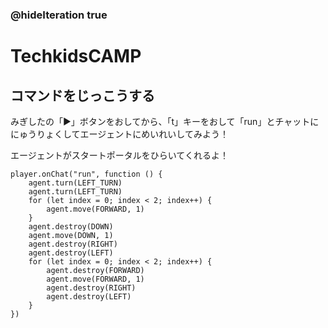 ### @hideIteration true
# TechkidsCAMP

## コマンドをじっこうする

みぎしたの「▶」ボタンをおしてから、「t」キーをおして「run」とチャットににゅうりょくしてエージェントにめいれいしてみよう！

エージェントがスタートポータルをひらいてくれるよ！

```template
player.onChat("run", function () {
    agent.turn(LEFT_TURN)
    agent.turn(LEFT_TURN)
    for (let index = 0; index < 2; index++) {
        agent.move(FORWARD, 1)
    }
    agent.destroy(DOWN)
    agent.move(DOWN, 1)
    agent.destroy(RIGHT)
    agent.destroy(LEFT)
    for (let index = 0; index < 2; index++) {
        agent.destroy(FORWARD)
        agent.move(FORWARD, 1)
        agent.destroy(RIGHT)
        agent.destroy(LEFT)
    }
})

```